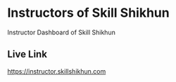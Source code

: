 # Instructors of Skill Shikhun

Instructor Dashboard of Skill Shikhun

## Live Link 

https://instructor.skillshikhun.com